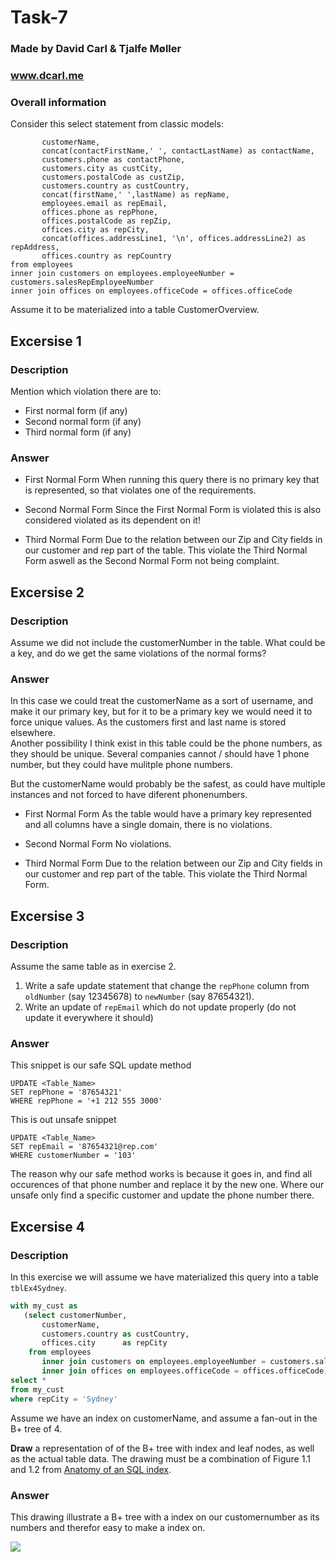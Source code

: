 # Task-7

### Made by David Carl & Tjalfe Møller
### www.dcarl.me

### Overall information

Consider this select statement from classic models:

```select customerNumber,
       customerName,
       concat(contactFirstName,' ', contactLastName) as contactName,
       customers.phone as contactPhone,
       customers.city as custCity,
       customers.postalCode as custZip,
       customers.country as custCountry,
       concat(firstName,' ',lastName) as repName,
       employees.email as repEmail,
       offices.phone as repPhone,
       offices.postalCode as repZip,
       offices.city as repCity,
       concat(offices.addressLine1, '\n', offices.addressLine2) as repAddress,
       offices.country as repCountry
from employees 
inner join customers on employees.employeeNumber = customers.salesRepEmployeeNumber
inner join offices on employees.officeCode = offices.officeCode
```
Assume it to be materialized into a table CustomerOverview.

## Excersise 1

### Description

Mention which violation there are to:

* First normal form (if any)
* Second normal form (if any)
* Third normal form (if any)

### Answer

* First Normal Form
    When running this query there is no primary key that is represented, so that violates one of the requirements.

* Second Normal Form
    Since the First Normal Form is violated this is also considered violated as its dependent on it!

* Third Normal Form
    Due to the relation between our Zip and City fields in our customer and rep part of the table. This violate the Third Normal Form aswell as the Second Normal Form not being complaint.

## Excersise 2

### Description

Assume we did not include the customerNumber in the table. What could be a key, and do we get the same violations of the normal forms?

### Answer

In this case we could treat the customerName as a sort of username, and make it our primary key, but for it to be a primary key we would need it to force unique values. As the customers first and last name is stored elsewhere.  
Another possibility I think exist in this table could be the phone numbers, as they should be unique. Several companies cannot / should have 1 phone number, but they could have mulitple phone numbers.

But the customerName would probably be the safest, as could have multiple instances and not forced to have diferent phonenumbers.


* First Normal Form
    As the table would have a primary key represented and all columns have a single domain, there is no violations.

* Second Normal Form
    No violations.

* Third Normal Form
    Due to the relation between our Zip and City fields in our customer and rep part of the table. This violate the Third Normal Form.


## Excersise 3

### Description

Assume the same table as in exercise 2. 

1. Write a safe update statement that change the `repPhone` column from `oldNumber` (say 12345678) to `newNumber` (say 87654321).
2. Write an update of `repEmail` which do not update properly (do not update it everywhere it should)

### Answer

This snippet is our safe SQL update method

```
UPDATE <Table_Name>
SET repPhone = '87654321'
WHERE repPhone = '+1 212 555 3000'
```

This is out unsafe snippet

```
UPDATE <Table_Name>
SET repEmail = '87654321@rep.com'
WHERE customerNumber = '103'
```

The reason why our safe method works is because it goes in, and find all occurences of that phone number and replace it by the new one. Where our unsafe only find a specific customer and update the phone number there.


## Excersise 4

### Description

In this exercise we will assume we have materialized this query into a table `tblEx4Sydney`.

```sql
with my_cust as
   (select customerNumber,
       customerName,
       customers.country as custCountry,
       offices.city      as repCity
    from employees
       inner join customers on employees.employeeNumber = customers.salesRepEmployeeNumber
       inner join offices on employees.officeCode = offices.officeCode)
select *
from my_cust
where repCity = 'Sydney'
```

Assume we have an index on customerName, and assume a fan-out in the B+ tree of 4. 

**Draw** a representation of of the B+ tree with index and leaf nodes, as well as the actual table data. The drawing must be a combination of Figure 1.1 and 1.2 from [Anatomy of an SQL index](https://use-the-index-luke.com/sql/anatomy).

### Answer

This drawing illustrate a B+ tree with a index on our customernumber as its numbers and therefor easy to make a index on.

![](https://i.imgur.com/5MMOcqX.png)